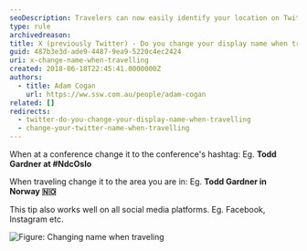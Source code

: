 ```yaml
---
seoDescription: Travelers can now easily identify your location on Twitter by changing your display name to reflect where you are in the world.
type: rule
archivedreason:
title: X (previously Twitter) - Do you change your display name when travelling?
guid: 487b3e3d-ade9-4487-9ea9-5220c4ec2424
uri: x-change-name-when-travelling
created: 2018-06-18T22:45:41.0000000Z
authors:
  - title: Adam Cogan
    url: https://ww.ssw.com.au/people/adam-cogan
related: []
redirects:
  - twitter-do-you-change-your-display-name-when-travelling
  - change-your-twitter-name-when-travelling
---
```


When at a conference change it to the conference's hashtag:
Eg. **Todd Gardner at #NdcOslo**

When traveling change it to the area you are in:
Eg. **Todd Gardner in Norway 🇳🇴**

<!--endintro-->

This tip also works well on all social media platforms. Eg. Facebook, Instagram etc.

![Figure: Changing name when traveling](twitter-name.png)
